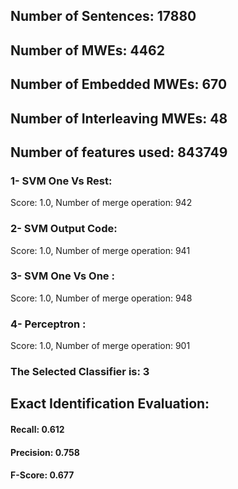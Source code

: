 ## Number of Sentences: 17880
## Number of MWEs: 4462

## Number of Embedded MWEs: 670

## Number of Interleaving MWEs: 48
## Number of features used: 843749

### 1- SVM One Vs Rest: 
Score: 1.0, Number of merge operation: 942
### 2- SVM Output Code: 
Score: 1.0, Number of merge operation: 941
### 3- SVM One Vs One : 
Score: 1.0, Number of merge operation: 948
### 4- Perceptron : 
Score: 1.0, Number of merge operation: 901
### The Selected Classifier is: 3
## Exact Identification Evaluation: 
#### Recall: 0.612
#### Precision: 0.758
#### F-Score: 0.677
